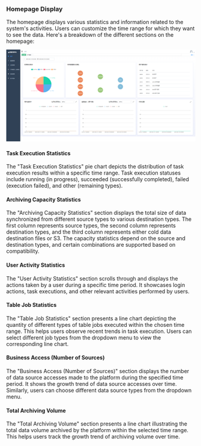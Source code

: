 ### Homepage Display

The homepage displays various statistics and information related to the system's activities. Users can customize the time range for which they want to see the data. Here's a breakdown of the different sections on the homepage:

![image-20230619163709752](../../../images/whalealDataImages/image-20230619163709752.png)

#### Task Execution Statistics

The "Task Execution Statistics" pie chart depicts the distribution of task execution results within a specific time range. Task execution statuses include running (in progress), succeeded (successfully completed), failed (execution failed), and other (remaining types).

#### Archiving Capacity Statistics

The "Archiving Capacity Statistics" section displays the total size of data synchronized from different source types to various destination types. The first column represents source types, the second column represents destination types, and the third column represents either cold data destination files or S3. The capacity statistics depend on the source and destination types, and certain combinations are supported based on compatibility.

#### User Activity Statistics

The "User Activity Statistics" section scrolls through and displays the actions taken by a user during a specific time period. It showcases login actions, task executions, and other relevant activities performed by users.

#### Table Job Statistics

The "Table Job Statistics" section presents a line chart depicting the quantity of different types of table jobs executed within the chosen time range. This helps users observe recent trends in task execution. Users can select different job types from the dropdown menu to view the corresponding line chart.

#### Business Access (Number of Sources)

The "Business Access (Number of Sources)" section displays the number of data source accesses made to the platform during the specified time period. It shows the growth trend of data source accesses over time. Similarly, users can choose different data source types from the dropdown menu.

#### Total Archiving Volume

The "Total Archiving Volume" section presents a line chart illustrating the total data volume archived by the platform within the selected time range. This helps users track the growth trend of archiving volume over time.
